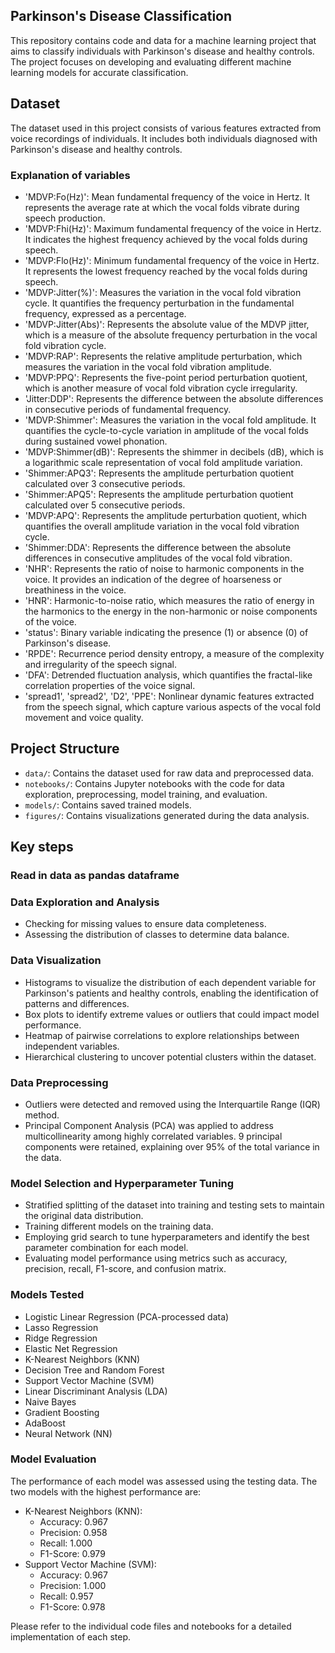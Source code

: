 ## Parkinson's Disease Classification

This repository contains code and data for a machine learning project that aims to classify individuals with Parkinson's disease and healthy controls. The project focuses on developing and evaluating different machine learning models for accurate classification.

## Dataset

The dataset used in this project consists of various features extracted from voice recordings of individuals. It includes both individuals diagnosed with Parkinson's disease and healthy controls.

### Explanation of variables

- 'MDVP:Fo(Hz)': Mean fundamental frequency of the voice in Hertz. It represents the average rate at which the vocal folds vibrate during speech production.
- 'MDVP:Fhi(Hz)': Maximum fundamental frequency of the voice in Hertz. It indicates the highest frequency achieved by the vocal folds during speech.
- 'MDVP:Flo(Hz)': Minimum fundamental frequency of the voice in Hertz. It represents the lowest frequency reached by the vocal folds during speech.
- 'MDVP:Jitter(%)': Measures the variation in the vocal fold vibration cycle. It quantifies the frequency perturbation in the fundamental frequency, expressed as a percentage.
- 'MDVP:Jitter(Abs)': Represents the absolute value of the MDVP jitter, which is a measure of the absolute frequency perturbation in the vocal fold vibration cycle.
- 'MDVP:RAP': Represents the relative amplitude perturbation, which measures the variation in the vocal fold vibration amplitude.
- 'MDVP:PPQ': Represents the five-point period perturbation quotient, which is another measure of vocal fold vibration cycle irregularity.
- 'Jitter:DDP': Represents the difference between the absolute differences in consecutive periods of fundamental frequency.
- 'MDVP:Shimmer': Measures the variation in the vocal fold amplitude. It quantifies the cycle-to-cycle variation in amplitude of the vocal folds during sustained vowel phonation.
- 'MDVP:Shimmer(dB)': Represents the shimmer in decibels (dB), which is a logarithmic scale representation of vocal fold amplitude variation.
- 'Shimmer:APQ3': Represents the amplitude perturbation quotient calculated over 3 consecutive periods.
- 'Shimmer:APQ5': Represents the amplitude perturbation quotient calculated over 5 consecutive periods.
- 'MDVP:APQ': Represents the amplitude perturbation quotient, which quantifies the overall amplitude variation in the vocal fold vibration cycle.
- 'Shimmer:DDA': Represents the difference between the absolute differences in consecutive amplitudes of the vocal fold vibration.
- 'NHR': Represents the ratio of noise to harmonic components in the voice. It provides an indication of the degree of hoarseness or breathiness in the voice.
- 'HNR': Harmonic-to-noise ratio, which measures the ratio of energy in the harmonics to the energy in the non-harmonic or noise components of the voice.
- 'status': Binary variable indicating the presence (1) or absence (0) of Parkinson's disease.
- 'RPDE': Recurrence period density entropy, a measure of the complexity and irregularity of the speech signal.
- 'DFA': Detrended fluctuation analysis, which quantifies the fractal-like correlation properties of the voice signal.
- 'spread1', 'spread2', 'D2', 'PPE': Nonlinear dynamic features extracted from the speech signal, which capture various aspects of the vocal fold movement and voice quality.

## Project Structure

- `data/`: Contains the dataset used for raw data and preprocessed data.
- `notebooks/`: Contains Jupyter notebooks with the code for data exploration, preprocessing, model training, and evaluation.
- `models/`: Contains saved trained models.
- `figures/`: Contains visualizations generated during the data analysis.

## Key steps

### Read in data as pandas dataframe

### **Data Exploration and Analysis**

- Checking for missing values to ensure data completeness.
- Assessing the distribution of classes to determine data balance.

### **Data Visualization**

- Histograms to visualize the distribution of each dependent variable for Parkinson's patients and healthy controls, enabling the identification of patterns and differences.
- Box plots to identify extreme values or outliers that could impact model performance.
- Heatmap of pairwise correlations to explore relationships between independent variables.
- Hierarchical clustering to uncover potential clusters within the dataset.

### **Data Preprocessing**

- Outliers were detected and removed using the Interquartile Range (IQR) method.
- Principal Component Analysis (PCA) was applied to address multicollinearity among highly correlated variables. 9 principal components were retained, explaining over 95% of the total variance in the data.

### **Model Selection and Hyperparameter Tuning**

- Stratified splitting of the dataset into training and testing sets to maintain the original data distribution.
- Training different models on the training data.
- Employing grid search to tune hyperparameters and identify the best parameter combination for each model.
- Evaluating model performance using metrics such as accuracy, precision, recall, F1-score, and confusion matrix.

### **Models Tested**

- Logistic Linear Regression (PCA-processed data)
- Lasso Regression
- Ridge Regression
- Elastic Net Regression
- K-Nearest Neighbors (KNN)
- Decision Tree and Random Forest
- Support Vector Machine (SVM)
- Linear Discriminant Analysis (LDA)
- Naive Bayes
- Gradient Boosting
- AdaBoost
- Neural Network (NN)

### **Model Evaluation**

The performance of each model was assessed using the testing data. The two models with the highest performance are:

- K-Nearest Neighbors (KNN):
    - Accuracy: 0.967
    - Precision: 0.958
    - Recall: 1.000
    - F1-Score: 0.979
- Support Vector Machine (SVM):
    - Accuracy: 0.967
    - Precision: 1.000
    - Recall: 0.957
    - F1-Score: 0.978

Please refer to the individual code files and notebooks for a detailed implementation of each step.
